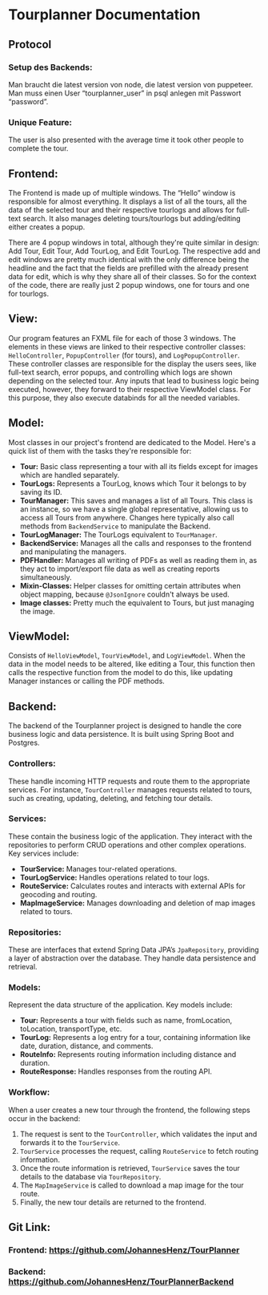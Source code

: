 # Tourplanner Documentation

## Protocol

### Setup des Backends:
Man braucht die latest version von node, die latest version von puppeteer. Man muss einen User “tourplanner_user” in psql anlegen mit Passwort “password”.

### Unique Feature:
The user is also presented with the average time it took other people to complete the tour.

## Frontend:
The Frontend is made up of multiple windows. The “Hello” window is responsible for almost everything. It displays a list of all the tours, all the data of the selected tour and their respective tourlogs and allows for full-text search. It also manages deleting tours/tourlogs but adding/editing either creates a popup.

There are 4 popup windows in total, although they're quite similar in design: Add Tour, Edit Tour, Add TourLog, and Edit TourLog. The respective add and edit windows are pretty much identical with the only difference being the headline and the fact that the fields are prefilled with the already present data for edit, which is why they share all of their classes. So for the context of the code, there are really just 2 popup windows, one for tours and one for tourlogs.

## View:
Our program features an FXML file for each of those 3 windows. The elements in these views are linked to their respective controller classes: `HelloController`, `PopupController` (for tours), and `LogPopupController`. These controller classes are responsible for the display the users sees, like full-text search, error popups, and controlling which logs are shown depending on the selected tour. Any inputs that lead to business logic being executed, however, they forward to their respective ViewModel class. For this purpose, they also execute databinds for all the needed variables.

## Model:
Most classes in our project's frontend are dedicated to the Model. Here's a quick list of them with the tasks they're responsible for:

- **Tour:** Basic class representing a tour with all its fields except for images which are handled separately.
- **TourLogs:** Represents a TourLog, knows which Tour it belongs to by saving its ID.
- **TourManager:** This saves and manages a list of all Tours. This class is an instance, so we have a single global representative, allowing us to access all Tours from anywhere. Changes here typically also call methods from `BackendService` to manipulate the Backend.
- **TourLogManager:** The TourLogs equivalent to `TourManager`.
- **BackendService:** Manages all the calls and responses to the frontend and manipulating the managers.
- **PDFHandler:** Manages all writing of PDFs as well as reading them in, as they act to import/export file data as well as creating reports simultaneously.
- **Mixin-Classes:** Helper classes for omitting certain attributes when object mapping, because `@JsonIgnore` couldn't always be used.
- **Image classes:** Pretty much the equivalent to Tours, but just managing the image.

## ViewModel:
Consists of `HelloViewModel`, `TourViewModel`, and `LogViewModel`. When the data in the model needs to be altered, like editing a Tour, this function then calls the respective function from the model to do this, like updating Manager instances or calling the PDF methods.

## Backend:
The backend of the Tourplanner project is designed to handle the core business logic and data persistence. It is built using Spring Boot and Postgres.

### Controllers:
These handle incoming HTTP requests and route them to the appropriate services. For instance, `TourController` manages requests related to tours, such as creating, updating, deleting, and fetching tour details.

### Services:
These contain the business logic of the application. They interact with the repositories to perform CRUD operations and other complex operations. Key services include:
- **TourService:** Manages tour-related operations.
- **TourLogService:** Handles operations related to tour logs.
- **RouteService:** Calculates routes and interacts with external APIs for geocoding and routing.
- **MapImageService:** Manages downloading and deletion of map images related to tours.

### Repositories:
These are interfaces that extend Spring Data JPA’s `JpaRepository`, providing a layer of abstraction over the database. They handle data persistence and retrieval.

### Models:
Represent the data structure of the application. Key models include:
- **Tour:** Represents a tour with fields such as name, fromLocation, toLocation, transportType, etc.
- **TourLog:** Represents a log entry for a tour, containing information like date, duration, distance, and comments.
- **RouteInfo:** Represents routing information including distance and duration.
- **RouteResponse:** Handles responses from the routing API.

### Workflow:
When a user creates a new tour through the frontend, the following steps occur in the backend:
1. The request is sent to the `TourController`, which validates the input and forwards it to the `TourService`.
2. `TourService` processes the request, calling `RouteService` to fetch routing information.
3. Once the route information is retrieved, `TourService` saves the tour details to the database via `TourRepository`.
4. The `MapImageService` is called to download a map image for the tour route.
5. Finally, the new tour details are returned to the frontend.

## Git Link:
### Frontend: https://github.com/JohannesHenz/TourPlanner
### Backend: https://github.com/JohannesHenz/TourPlannerBackend